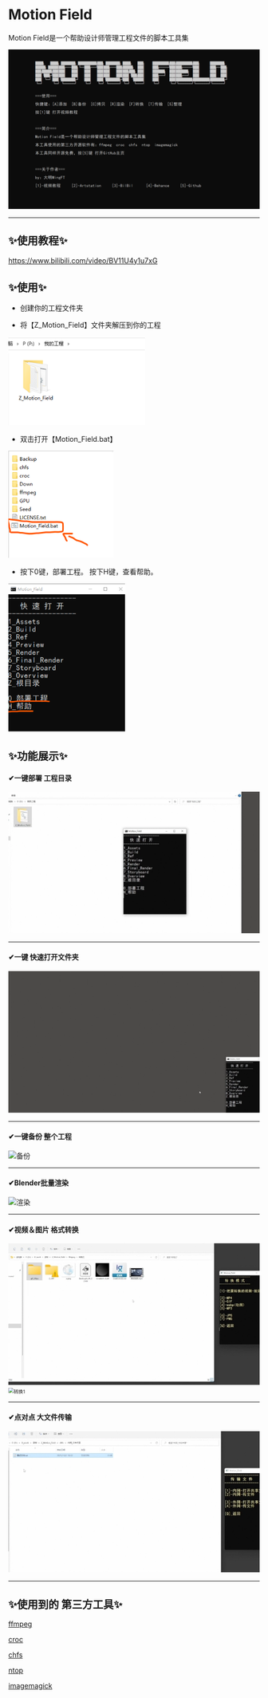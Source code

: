# Motion Field

Motion Field是一个帮助设计师管理工程文件的脚本工具集

<img src="public/image-20211030142410488.png" alt="image-20211030142410488" style="zoom: 67%;" />

---

## ✨使用教程✨
https://www.bilibili.com/video/BV11U4y1u7xG


## ✨使用✨

- 创建你的工程文件夹


- 将【Z_Motion_Field】文件夹解压到你的工程

<img src="public/image-20211024102045485.png" alt="image-20211024102045485" style="zoom:80%;" />

- 双击打开【Motion_Field.bat】

<img src="public/image-20211024102119825.png" alt="image-20211024102119825" style="zoom: 80%;" />

- 按下0键，部署工程。
  按下H键，查看帮助。

<img src="public/image-20211024102234903.png" alt="image-20211024102234903" style="zoom: 67%;" />





## ✨功能展示✨

#### ✔一键部署  工程目录
![部署](public/部署.webp)

---

#### ✔一键 快速打开文件夹
![快速打开](public/快速打开.webp)

---

#### ✔一键备份  整个工程
![备份](public/备份.webp)

---



#### ✔Blender批量渲染
![渲染](public/渲染.webp)

---



#### ✔视频＆图片 格式转换
<img src="public/转换2.webp" alt="转换2" style="zoom:67%;" /><img src="public/转换1.webp" alt="转换1" style="zoom:67%;" />



---



#### ✔点对点 大文件传输
![传输](public/传输.webp)

---



## ✨使用到的 第三方工具✨

[ffmpeg](http://ffmpeg.org/)

[croc](https://github.com/schollz/croc)

[chfs](http://iscute.cn/chfs)

[ntop](https://github.com/gsass1/NTop)

[imagemagick](https://imagemagick.org/)
